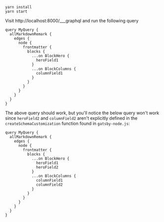 ```
yarn install
yarn start
```

Visit http://localhost:8000/___graphql and run the following
query 

```gql
query MyQuery {
  allMarkdownRemark {
    edges {
      node {
        frontmatter {
          blocks {
          	...on BlockHero {
              heroField1
            }
            ...on BlockColumns {
              columnField1
            }
          }
        }
      }
    }
  }
}
```

The above query should work, but you'll notice the below query won't work since `heroField2` and 
`columnField2` aren't explicitly defined in the 
`createSchemaCustomization` function found in `gatsby-node.js`:
```gql
query MyQuery {
  allMarkdownRemark {
    edges {
      node {
        frontmatter {
          blocks {
          	...on BlockHero {
              heroField1
              heroField2
            }
            ...on BlockColumns {
              columnField1
              columnField2
            }
          }
        }
      }
    }
  }
}
```